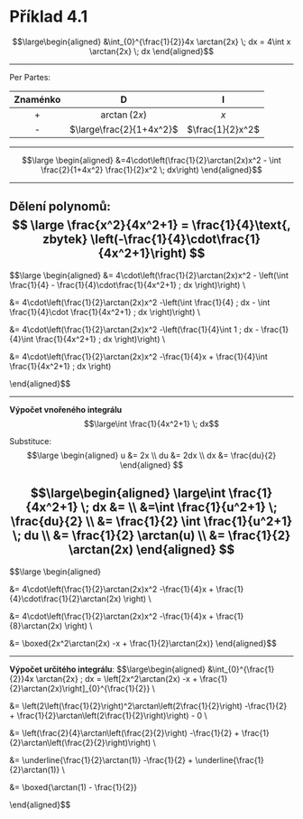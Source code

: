 # Příklad 4.1

$$\large\begin{aligned}
&\int_{0}^{\frac{1}{2}}4x \arctan{2x} \; dx = 4\int x \arctan{2x} \; dx
\end{aligned}$$

---
Per Partes:

|Znaménko|D|I|
|:--:|:--:|:--:|
|+|$\arctan(2x)$|$x$|
|-|$\large\frac{2}{1+4x^2}$|$\frac{1}{2}x^2$|

---

$$\large
\begin{aligned}
&=4\cdot\left(\frac{1}{2}\arctan(2x)x^2 - \int \frac{2}{1+4x^2} \frac{1}{2}x^2 \; dx\right)
\end{aligned}$$

---
Dělení polynomů:
$$
\large \frac{x^2}{4x^2+1} = \frac{1}{4}\text{, zbytek} \left(-\frac{1}{4}\cdot\frac{1}{4x^2+1}\right)
$$
---

$$\large
\begin{aligned}
&= 4\cdot\left(\frac{1}{2}\arctan(2x)x^2 - \left(\int \frac{1}{4} - \frac{1}{4}\cdot\frac{1}{4x^2+1} \; dx \right)\right) \\

&= 4\cdot\left(\frac{1}{2}\arctan(2x)x^2 -\left(\int \frac{1}{4} \; dx - \int \frac{1}{4}\cdot \frac{1}{4x^2+1} \; dx \right)\right) \\

&= 4\cdot\left(\frac{1}{2}\arctan(2x)x^2 -\left(\frac{1}{4}\int 1 \; dx - \frac{1}{4}\int \frac{1}{4x^2+1} \; dx \right)\right) \\

&= 4\cdot\left(\frac{1}{2}\arctan(2x)x^2 -\frac{1}{4}x + \frac{1}{4}\int \frac{1}{4x^2+1} \; dx \right)

\end{aligned}$$

---
**Výpočet vnořeného integrálu**
$$\large\int \frac{1}{4x^2+1} \; dx$$

Substituce:
$$\large
\begin{aligned}
u &= 2x \\
du &= 2dx \\
dx &= \frac{du}{2}
\end{aligned}
$$

$$\large\begin{aligned}
\large\int \frac{1}{4x^2+1} \; dx &= \\
&=\int \frac{1}{u^2+1} \; \frac{du}{2} \\
&= \frac{1}{2} \int \frac{1}{u^2+1} \; du \\
&= \frac{1}{2} \arctan(u) \\
&= \frac{1}{2} \arctan(2x)
\end{aligned}
$$
---

$$\large
\begin{aligned}

&= 4\cdot\left(\frac{1}{2}\arctan(2x)x^2 -\frac{1}{4}x + \frac{1}{4}\cdot\frac{1}{2}\arctan(2x) \right) \\

&= 4\cdot\left(\frac{1}{2}\arctan(2x)x^2 -\frac{1}{4}x + \frac{1}{8}\arctan(2x) \right) \\

&= \boxed{2x^2\arctan(2x) -x + \frac{1}{2}\arctan(2x)}
\end{aligned}$$

---
**Výpočet určitého integrálu**:
$$\large\begin{aligned}
&\int_{0}^{\frac{1}{2}}4x \arctan{2x} \; dx = \left[2x^2\arctan(2x) -x + \frac{1}{2}\arctan(2x)\right]_{0}^{\frac{1}{2}} \\

&= \left(2\left(\frac{1}{2}\right)^2\arctan\left(2\frac{1}{2}\right) -\frac{1}{2} + \frac{1}{2}\arctan\left(2\frac{1}{2}\right)\right) - 0 \\

&= \left(\frac{2}{4}\arctan\left(\frac{2}{2}\right) -\frac{1}{2} + \frac{1}{2}\arctan\left(\frac{2}{2}\right)\right) \\

&= \underline{\frac{1}{2}\arctan(1)} -\frac{1}{2} + \underline{\frac{1}{2}\arctan(1)} \\

&= \boxed{\arctan(1) - \frac{1}{2}}

\end{aligned}$$